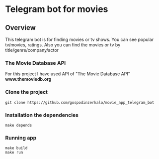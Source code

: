<h1>Telegram bot for movies</h1>
<h2>Overview</h2>
<p>This telegram bot is for finding movies or tv shows. You can see 
popular tv/movies, ratings. Also you can find the movies or tv by title/genre/company/actor</p>
<h3>The Movie Database API</h3>
<p>For this project I have used API of "The Movie Database API" <br><b>www.themoviedb.org</b></p>
<h3>Clone the project</h3>
<code>git clone https://github.com/gospodinzerkalo/movie_app_telegram_bot</code>
<h3>Installation the dependencies</h3>
<code>make depends</code>
<h3>Running app</h3>
<code>make build</code><br>
<code>make run</code>